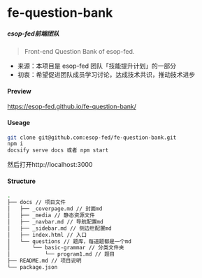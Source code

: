 # fe-question-bank
##### esop-fed前端团队

> Front-end Question Bank of esop-fed.

* 来源：本项目是 esop-fed 团队「技能提升计划」的一部分
* 初衷：希望促进团队成员学习讨论，达成技术共识，推动技术进步
<!-- * 纠偏：Interview并非本项目的目标，面试水平只是技术提升后的副产品 -->

#### Preview

https://esop-fed.github.io/fe-question-bank/

#### Useage

```bash
git clone git@github.com:esop-fed/fe-question-bank.git
npm i
docsify serve docs 或者 npm start
```
然后打开http://localhost:3000

#### Structure

```bash
.
├── docs // 项目文件
│   ├── _coverpage.md // 封面md
│   ├── _media // 静态资源文件
│   ├── _navbar.md // 导航配置md
│   ├── _sidebar.md // 侧边栏配置md
│   ├── index.html // 入口
│   └── questions // 题库，每道题都是一个md
│       └── basic-grammar // 分类文件夹
│           └── program1.md // 题目
├── README.md // 项目说明
└── package.json
```
